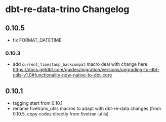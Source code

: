 # dbt-re-data-trino Changelog

## 0.10.5
- fix FORMAT_DATETIME 

### 0.10.3
- add `current_timestamp_backcompat` macro deal with change here https://docs.getdbt.com/guides/migration/versions/upgrading-to-dbt-utils-v1.0#functionality-now-native-to-dbt-core


## 0.10.1
- tagging start from 0.10.1
- rename fivetrans_utils macros to adapt with dbt-re-data changes (from 0.10.5, copy codes directly from fivetran-utils)
